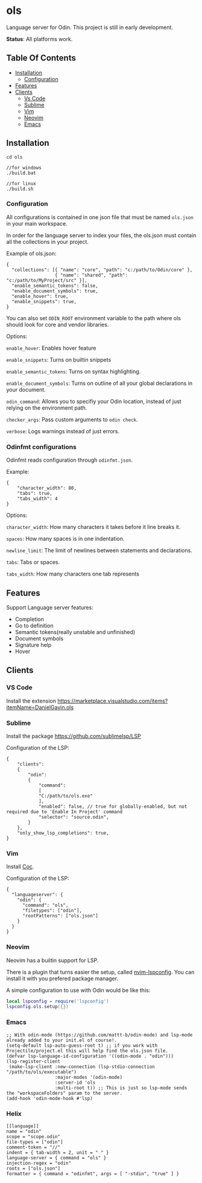 # ols
Language server for Odin. This project is still in early development. 

**Status**: All platforms work.

## Table Of Contents
- [Installation](#installation)
  - [Configuration](#Configuration)
- [Features](#features)
- [Clients](#clients)
  - [Vs Code](#vs-code)
  - [Sublime](#sublime)
  - [Vim](#vim)
  - [Neovim](#neovim)
  - [Emacs](#emacs)

## Installation

 ```
 cd ols

 //for windows
 ./build.bat 

 //for linux
 ./build.sh
 ```

### Configuration

All configurations is contained in one json file that must be named ```ols.json``` in your main workspace.

In order for the language server to index your files, the ols.json must contain all the collections in your project.

Example of ols.json:

```
{
  "collections": [{ "name": "core", "path": "c:/path/to/Odin/core" },
                  { "name": "shared", "path": "c:/path/to/MyProject/src" }],
  "enable_semantic_tokens": false,
  "enable_document_symbols": true,
  "enable_hover": true,
  "enable_snippets": true,
}

```

You can also set `ODIN_ROOT` environment variable to the path where ols should look for core and vendor libraries.

Options:

`enable_hover`: Enables hover feature

`enable_snippets`: Turns on builtin snippets

`enable_semantic_tokens`: Turns on syntax highlighting.

`enable_document_symbols`: Turns on outline of all your global declarations in your document. 

`odin_command`: Allows you to specifiy your Odin location, instead of just relying on the environment path.

`checker_args`: Pass custom arguments to ```odin check```.

`verbose`: Logs warnings instead of just errors.




### Odinfmt configurations
Odinfmt reads configuration through `odinfmt.json`.

Example:

```
{
	"character_width": 80,
	"tabs": true,
	"tabs_width": 4
}
```

Options:

`character_width`: How many characters it takes before it line breaks it.

`spaces`: How many spaces is in one indentation.

`newline_limit`: The limit of newlines between statements and declarations.

`tabs`: Tabs or spaces.

`tabs_width`: How many characters one tab represents

## Features
  Support Language server features:
  - Completion
  - Go to definition
  - Semantic tokens(really unstable and unfinished)
  - Document symbols
  - Signature help
  - Hover

## Clients

### VS Code
Install the extension https://marketplace.visualstudio.com/items?itemName=DanielGavin.ols
### Sublime
Install the package https://github.com/sublimelsp/LSP

Configuration of the LSP:
```
{
	"clients":
	{
		"odin":
		{
		    "command":
		    [
			"C:/path/to/ols.exe"
		    ],
		    "enabled": false, // true for globally-enabled, but not required due to 'Enable In Project' command
		    "selector": "source.odin",
		}
	},
	"only_show_lsp_completions": true,
}

```

### Vim
Install [Coc](https://github.com/neoclide/coc.nvim).

Configuration of the LSP:
```
{
  "languageserver": {
    "odin": {
      "command": "ols",
      "filetypes": ["odin"],
      "rootPatterns": ["ols.json"]
    }
  }
}
```

### Neovim
Neovim has a builtin support for LSP.

There is a plugin that turns easier the setup, called [nvim-lspconfig](https://github.com/neovim/nvim-lspconfig). You can
install it with you prefered package manager.

A simple configuration to use with Odin would be like this:
```lua
local lspconfig = require('lspconfig')
lspconfig.ols.setup({})
```

### Emacs
```
;; With odin-mode (https://github.com/mattt-b/odin-mode) and lsp-mode already added to your init.el of course!.
(setq-default lsp-auto-guess-root t) ;; if you work with Projectile/project.el this will help find the ols.json file.
(defvar lsp-language-id-configuration '((odin-mode . "odin")))
(lsp-register-client
 (make-lsp-client :new-connection (lsp-stdio-connection "/path/to/ols/executable")
                  :major-modes '(odin-mode)
                  :server-id 'ols
                  :multi-root t)) ;; This is just so lsp-mode sends the "workspaceFolders" param to the server.
(add-hook 'odin-mode-hook #'lsp)
```

### Helix
```
[[language]]
name = "odin"
scope = "scope.odin"
file-types = ["odin"]
comment-token = "//"
indent = { tab-width = 2, unit = " " }
language-server = { command = "ols" }
injection-regex = "odin"
roots = ["ols.json"]
formatter = { command = "odinfmt", args = [ "-stdin", "true" ] }
```
